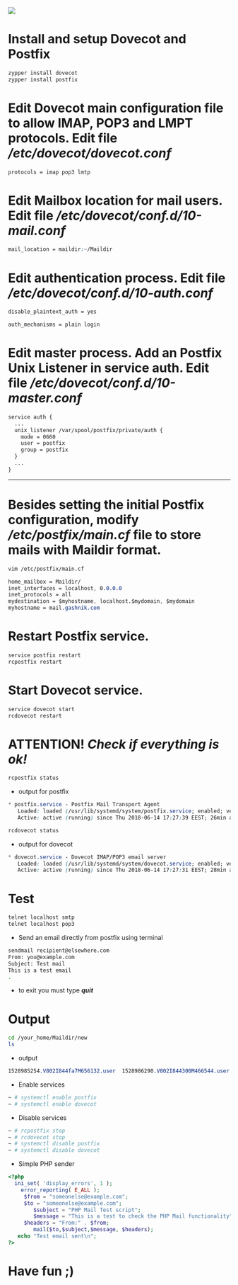 ![](https://github.com/nu11secur1ty/Linux_Deployment_Administration_Hacks/blob/master/Postfix%20and%20Dovecot%20in%20openSUSE/troubleshooting-problems-with-postfix-dovecot-and-mysql.jpg)

# Install and setup Dovecot and Postfix
```bash
zypper install dovecot
zypper install postfix
```
# Edit Dovecot main configuration file to allow IMAP, POP3 and LMPT protocols. Edit file ***/etc/dovecot/dovecot.conf***

```css
protocols = imap pop3 lmtp
```

# Edit Mailbox location for mail users. Edit file ***/etc/dovecot/conf.d/10-mail.conf***

```css
mail_location = maildir:~/Maildir
```

# Edit authentication process. Edit file ***/etc/dovecot/conf.d/10-auth.conf***

```css
disable_plaintext_auth = yes

auth_mechanisms = plain login
```

# Edit master process. Add an Postfix Unix Listener in service auth. Edit file ***/etc/dovecot/conf.d/10-master.conf***

```css
service auth {
  ...
  unix_listener /var/spool/postfix/private/auth {
    mode = 0660
    user = postfix
    group = postfix
  }
  ...
}
```

--------------------------------------------------------------------------------------------------------------

# Besides setting the initial Postfix configuration, modify ***/etc/postfix/main.cf*** file to store mails with Maildir format.

```bash
vim /etc/postfix/main.cf
```
```css
home_mailbox = Maildir/
inet_interfaces = localhost, 0.0.0.0
inet_protocols = all
mydestination = $myhostname, localhost.$mydomain, $mydomain
myhostname = mail.gashnik.com
```

# Restart Postfix service.

```bash
service postfix restart
rcpostfix restart
```

# Start Dovecot service.

```bash
service dovecot start
rcdovecot restart
```

# ATTENTION! ***Check if everything is ok!***

```bash
rcpostfix status
```
  - output for postfix
```css
* postfix.service - Postfix Mail Transport Agent
   Loaded: loaded (/usr/lib/systemd/system/postfix.service; enabled; vendor preset: enabled)
   Active: active (running) since Thu 2018-06-14 17:27:39 EEST; 26min ago
```
```bash
rcdovecot status
```
 - output for dovecot
```css
* dovecot.service - Dovecot IMAP/POP3 email server
   Loaded: loaded (/usr/lib/systemd/system/dovecot.service; enabled; vendor preset: disabled)
   Active: active (running) since Thu 2018-06-14 17:27:31 EEST; 28min ago
```

# Test

```bash 
telnet localhost smtp
telnet localhost pop3
```
- Send an email directly from postfix using terminal

```bash
sendmail recipient@elsewhere.com
From: you@example.com
Subject: Test mail
This is a test email
.
```
 - to exit you must type
 ***quit*** 
 
# Output 
```bash
cd /your_home/Maildir/new
ls
```
- output
```css
1528985254.V802I844fa7M656132.user  1528986290.V802I844300M466544.user
```

- Enable services
```bash
~ # systemctl enable postfix
~ # systemctl enable dovecot
```

- Disable services
```bash
~ # rcpostfix stop
~ # rcdovecot stop
~ # systemctl disable postfix
~ # systemctl disable dovecot
```
- Simple PHP sender

```php
<?php
  ini_set( 'display_errors', 1 );
    error_reporting( E_ALL );
     $from = "someonelse@example.com";
     $to = "someonelse@example.com";
        $subject = "PHP Mail Test script";
        $message = "This is a test to check the PHP Mail functionality";
     $headers = "From:" . $from;
        mail($to,$subject,$message, $headers);
   echo "Test email sent\n";
?>
```
# Have fun ;)

